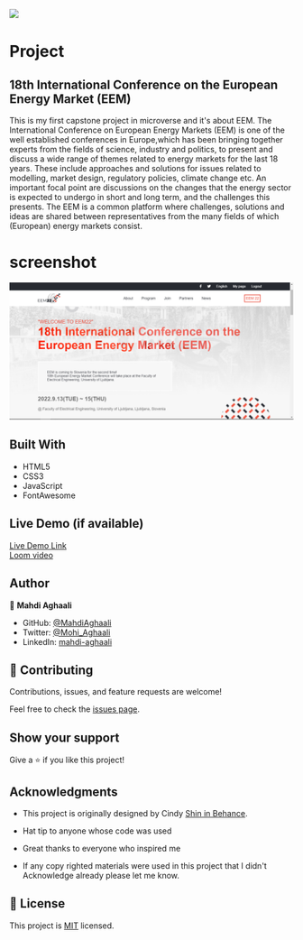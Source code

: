 ![](https://img.shields.io/badge/Microverse-blueviolet)

# Project

## 18th International Conference on the European Energy Market (EEM)
This is my first capstone project in microverse and it's about EEM.
The International Conference on European Energy Markets (EEM) is one of the well established conferences in
Europe,which has been bringing together experts from the fields of science, industry and politics, to present and discuss a wide range of themes related to energy markets for the last 18 years. These include approaches and solutions for issues
related to modelling, market design, regulatory policies, climate change etc. An important focal point are
discussions on the changes that the energy sector is expected to undergo in short and long term, and the challenges this
presents. The EEM is a common platform where challenges, solutions and ideas are shared between representatives from
the many fields of which (European) energy markets consist.


# screenshot 
![screenshot](capture.png)
## Built With

- HTML5
- CSS3
- JavaScript
- FontAwesome

## Live Demo (if available)

[Live Demo Link](https://mahdiaghaali.github.io/module1-capstone-project/)
<br/>
[Loom video](https://www.loom.com/share/ff3497ea82c7463a807de2fa07d1728e)

## Author

👤 **Mahdi Aghaali**

- GitHub: [@MahdiAghaali](https://github.com/MahdiAghaali)
- Twitter: [@Mohi_Aghaali](https://twitter.com/Mohi_Aghaali)
- LinkedIn: [mahdi-aghaali](https://www.linkedin.com/in/mahdi-aghaali/)

## 🤝 Contributing

Contributions, issues, and feature requests are welcome!

Feel free to check the [issues page](../../issues/).

## Show your support

Give a ⭐️ if you like this project!

## Acknowledgments

- This project is originally designed by Cindy [Shin in Behance](https://www.behance.net/adagio07).

- Hat tip to anyone whose code was used
- Great thanks to everyone who inspired me
- If any copy righted materials were used in this project that I didn't Acknowledge already please let me know.

## 📝 License

This project is [MIT](./LICENSE) licensed.

